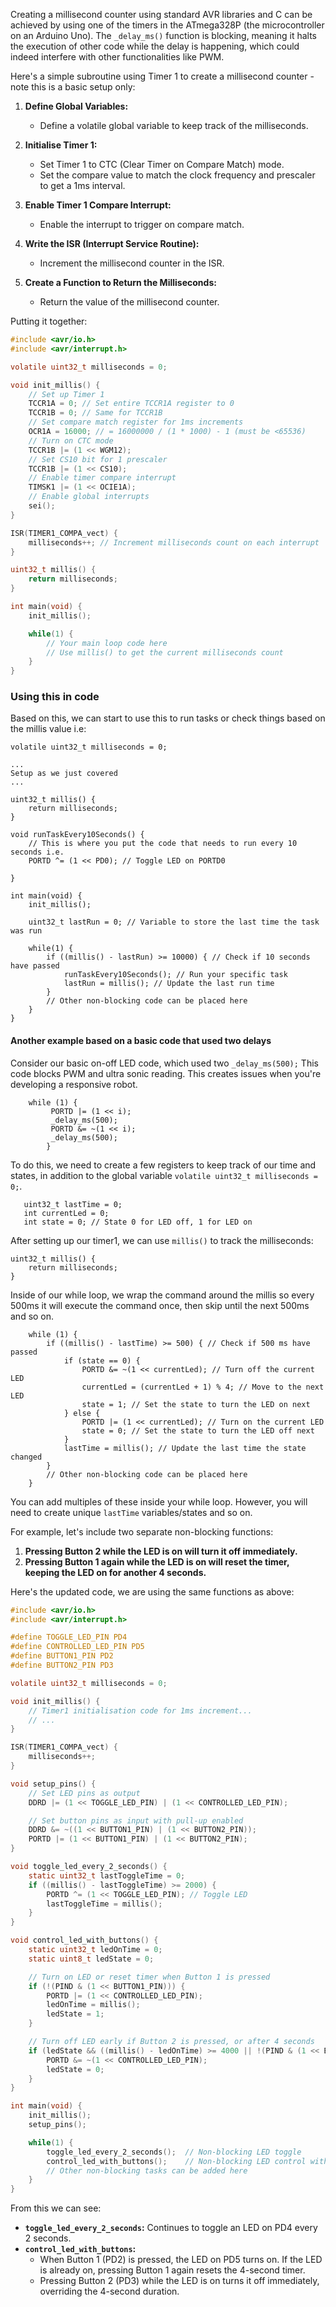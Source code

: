 Creating a millisecond counter using standard AVR libraries and C can be achieved by using one of the timers in the ATmega328P (the microcontroller on an Arduino Uno). The `_delay_ms()` function is blocking, meaning it halts the execution of other code while the delay is happening, which could indeed interfere with other functionalities like PWM.

Here's a simple subroutine using Timer 1 to create a millisecond counter - note this is a basic setup only:

1. **Define Global Variables:**
   - Define a volatile global variable to keep track of the milliseconds.

2. **Initialise Timer 1:**
   - Set Timer 1 to CTC (Clear Timer on Compare Match) mode.
   - Set the compare value to match the clock frequency and prescaler to get a 1ms interval.

3. **Enable Timer 1 Compare Interrupt:**
   - Enable the interrupt to trigger on compare match.

4. **Write the ISR (Interrupt Service Routine):**
   - Increment the millisecond counter in the ISR.

5. **Create a Function to Return the Milliseconds:**
   - Return the value of the millisecond counter.

Putting it together:

```c
#include <avr/io.h>
#include <avr/interrupt.h>

volatile uint32_t milliseconds = 0;

void init_millis() {
    // Set up Timer 1
    TCCR1A = 0; // Set entire TCCR1A register to 0
    TCCR1B = 0; // Same for TCCR1B
    // Set compare match register for 1ms increments
    OCR1A = 16000; // = 16000000 / (1 * 1000) - 1 (must be <65536)
    // Turn on CTC mode
    TCCR1B |= (1 << WGM12);
    // Set CS10 bit for 1 prescaler
    TCCR1B |= (1 << CS10); 
    // Enable timer compare interrupt
    TIMSK1 |= (1 << OCIE1A);
    // Enable global interrupts
    sei();
}

ISR(TIMER1_COMPA_vect) {
    milliseconds++; // Increment milliseconds count on each interrupt
}

uint32_t millis() {
    return milliseconds;
}

int main(void) {
    init_millis();

    while(1) {
        // Your main loop code here
        // Use millis() to get the current milliseconds count
    }
}
```


### Using this in code
Based on this, we can start to use this to run tasks or check things based on the millis value i.e:
```
volatile uint32_t milliseconds = 0;

...
Setup as we just covered
...

uint32_t millis() {
    return milliseconds;
}

void runTaskEvery10Seconds() {
    // This is where you put the code that needs to run every 10 seconds i.e.
    PORTD ^= (1 << PD0); // Toggle LED on PORTD0

}

int main(void) {
    init_millis();

    uint32_t lastRun = 0; // Variable to store the last time the task was run

    while(1) {
        if ((millis() - lastRun) >= 10000) { // Check if 10 seconds have passed
            runTaskEvery10Seconds(); // Run your specific task
            lastRun = millis(); // Update the last run time
        }
        // Other non-blocking code can be placed here
    }
}
```

#### Another example based on a basic code that used two delays

Consider our basic on-off LED code, which used two `_delay_ms(500);` This code blocks PWM and ultra sonic reading. This creates issues when you're developing a responsive robot.
```
    while (1) {
         PORTD |= (1 << i);
         _delay_ms(500);
         PORTD &= ~(1 << i);
         _delay_ms(500);
        }
```

To do this, we need to create a few registers to keep track of our time and states, in addition to the global variable `volatile uint32_t milliseconds = 0;`.
```
   uint32_t lastTime = 0;
   int currentLed = 0;
   int state = 0; // State 0 for LED off, 1 for LED on
```

After setting up our timer1, we can use `millis()` to track the milliseconds:
```
uint32_t millis() {
    return milliseconds;
}
```

Inside of our while loop, we wrap the command around the millis so every 500ms it will execute the command once, then skip until the next 500ms and so on.
```
    while (1) {
        if ((millis() - lastTime) >= 500) { // Check if 500 ms have passed
            if (state == 0) {
                PORTD &= ~(1 << currentLed); // Turn off the current LED
                currentLed = (currentLed + 1) % 4; // Move to the next LED
                state = 1; // Set the state to turn the LED on next
            } else {
                PORTD |= (1 << currentLed); // Turn on the current LED
                state = 0; // Set the state to turn the LED off next
            }
            lastTime = millis(); // Update the last time the state changed
        }
        // Other non-blocking code can be placed here
    }

```
You can add multiples of these inside your while loop. However, you will need to create unique `lastTime` variables/states and so on.

For example, let's include two separate non-blocking functions:

1. **Pressing Button 2 while the LED is on will turn it off immediately.**
2. **Pressing Button 1 again while the LED is on will reset the timer, keeping the LED on for another 4 seconds.**

Here's the updated code, we are using the same functions as above:

```c
#include <avr/io.h>
#include <avr/interrupt.h>

#define TOGGLE_LED_PIN PD4
#define CONTROLLED_LED_PIN PD5
#define BUTTON1_PIN PD2
#define BUTTON2_PIN PD3

volatile uint32_t milliseconds = 0;

void init_millis() {
    // Timer1 initialisation code for 1ms increment...
    // ...
}

ISR(TIMER1_COMPA_vect) {
    milliseconds++;
}

void setup_pins() {
    // Set LED pins as output
    DDRD |= (1 << TOGGLE_LED_PIN) | (1 << CONTROLLED_LED_PIN);

    // Set button pins as input with pull-up enabled
    DDRD &= ~((1 << BUTTON1_PIN) | (1 << BUTTON2_PIN));
    PORTD |= (1 << BUTTON1_PIN) | (1 << BUTTON2_PIN);
}

void toggle_led_every_2_seconds() {
    static uint32_t lastToggleTime = 0;
    if ((millis() - lastToggleTime) >= 2000) {
        PORTD ^= (1 << TOGGLE_LED_PIN); // Toggle LED
        lastToggleTime = millis();
    }
}

void control_led_with_buttons() {
    static uint32_t ledOnTime = 0;
    static uint8_t ledState = 0;

    // Turn on LED or reset timer when Button 1 is pressed
    if (!(PIND & (1 << BUTTON1_PIN))) {
        PORTD |= (1 << CONTROLLED_LED_PIN);
        ledOnTime = millis();
        ledState = 1;
    }

    // Turn off LED early if Button 2 is pressed, or after 4 seconds
    if (ledState && ((millis() - ledOnTime) >= 4000 || !(PIND & (1 << BUTTON2_PIN)))) {
        PORTD &= ~(1 << CONTROLLED_LED_PIN);
        ledState = 0;
    }
}

int main(void) {
    init_millis();
    setup_pins();

    while(1) {
        toggle_led_every_2_seconds();  // Non-blocking LED toggle
        control_led_with_buttons();    // Non-blocking LED control with buttons
        // Other non-blocking tasks can be added here
    }
}
```

From this we can see:
- **`toggle_led_every_2_seconds`:** Continues to toggle an LED on PD4 every 2 seconds.
- **`control_led_with_buttons`:**
    - When Button 1 (PD2) is pressed, the LED on PD5 turns on. If the LED is already on, pressing Button 1 again resets the 4-second timer.
    - Pressing Button 2 (PD3) while the LED is on turns it off immediately, overriding the 4-second duration.
